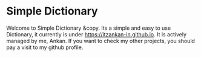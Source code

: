 # Simple Dictionary
Welcome to Simple Dictionary &amp;copy. Its a simple and easy to use Dictionary, it currently is under https://itzankan-in.github.io. It is actively managed by me, Ankan. If you want to check my other projects, you should pay a visit to my github profile.
